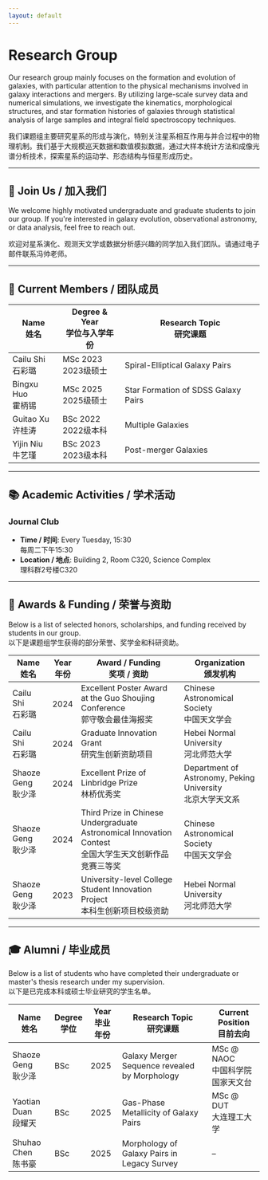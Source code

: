 ```yaml
---
layout: default
---
```


# Research Group

Our research group mainly focuses on the formation and evolution of galaxies, with particular attention to the physical mechanisms involved in galaxy interactions and mergers. By utilizing large-scale survey data and numerical simulations, we investigate the kinematics, morphological structures, and star formation histories of galaxies through statistical analysis of large samples and integral field spectroscopy techniques.

我们课题组主要研究星系的形成与演化，特别关注星系相互作用与并合过程中的物理机制。我们基于大规模巡天数据和数值模拟数据，通过大样本统计方法和成像光谱分析技术，探索星系的运动学、形态结构与恒星形成历史。

---

## 🚀 Join Us / 加入我们

We welcome highly motivated undergraduate and graduate students to join our group. If you're interested in galaxy evolution, observational astronomy, or data analysis, feel free to reach out.

欢迎对星系演化、观测天文学或数据分析感兴趣的同学加入我们团队。请通过电子邮件联系冯帅老师。

---

## 👥 Current Members / 团队成员

| Name <br> 姓名 | Degree & Year <br> 学位与入学年份 | Research Topic <br> 研究课题 |
|----------------|-------------------------------|-----------------------------|
| Cailu Shi <br> 石彩璐  | MSc 2023 <br> 2023级硕士 | Spiral-Elliptical Galaxy Pairs |
| Bingxu Huo <br> 霍柄锡 | MSc 2025 <br> 2025级硕士 | Star Formation of SDSS Galaxy Pairs |
| Guitao Xu <br> 许桂涛  | BSc 2022 <br> 2022级本科 | Multiple Galaxies |
| Yijin Niu <br> 牛艺瑾  | BSc 2023 <br> 2023级本科 | Post-merger Galaxies |

---

## 📚 Academic Activities / 学术活动

### Journal Club
- **Time / 时间**: Every Tuesday, 15:30 <br> 每周二下午15:30  
- **Location / 地点**: Building 2, Room C320, Science Complex <br> 理科群2号楼C320  

---

## 🏅 Awards & Funding / 荣誉与资助

Below is a list of selected honors, scholarships, and funding received by students in our group.  
以下是课题组学生获得的部分荣誉、奖学金和科研资助。

| Name <br> 姓名 | Year <br> 年份 | Award / Funding <br> 奖项 / 资助 | Organization <br> 颁发机构 |
|----------------|----------------|---------------------------------|-----------------------------|
| Cailu Shi <br> 石彩璐 | 2024 | Excellent Poster Award at the Guo Shoujing Conference <br> 郭守敬会最佳海报奖 | Chinese Astronomical Society <br> 中国天文学会 |
| Cailu Shi <br> 石彩璐 | 2024 | Graduate Innovation Grant <br> 研究生创新资助项目 | Hebei Normal University <br> 河北师范大学 |
| Shaoze Geng <br> 耿少泽 | 2024 | Excellent Prize of Linbridge Prize <br> 林桥优秀奖 | Department of Astronomy, Peking University <br> 北京大学天文系 |
| Shaoze Geng <br> 耿少泽 | 2024 | Third Prize in Chinese Undergraduate Astronomical Innovation Contest<br> 全国大学生天文创新作品竞赛三等奖 | Chinese Astronomical Society <br> 中国天文学会 |
| Shaoze Geng <br> 耿少泽 | 2023 | University-level College Student Innovation Project <br> 本科生创新项目校级资助 | Hebei Normal University <br> 河北师范大学 |

---

## 🎓 Alumni / 毕业成员

Below is a list of students who have completed their undergraduate or master's thesis research under my supervision.  
以下是已完成本科或硕士毕业研究的学生名单。

| Name <br> 姓名 | Degree <br> 学位 | Year <br> 毕业年份 | Research Topic <br> 研究课题 | Current Position <br> 目前去向 |
|----------------|------------------|------------------------|-----------------------------|------------------------------|
| Shaoze Geng <br> 耿少泽 | BSc | 2025 | Galaxy Merger Sequence revealed by Morphology | MSc @ NAOC <br> 中国科学院国家天文台 |
| Yaotian Duan <br> 段耀天 | BSc | 2025 | Gas-Phase Metallicity of Galaxy Pairs | MSc @ DUT <br> 大连理工大学 |
| Shuhao Chen <br> 陈书豪 | BSc | 2025 | Morphology of Galaxy Pairs in Legacy Survey | – |
